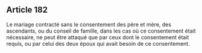 Article 182
----
Le mariage contracté sans le consentement des père et mère, des ascendants, ou
du conseil de famille, dans les cas où ce consentement était nécessaire, ne peut
être attaqué que par ceux dont le consentement était requis, ou par celui des
deux époux qui avait besoin de ce consentement.
